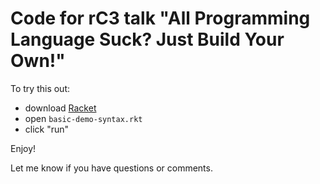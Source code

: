# Code for rC3 talk "All Programming Language Suck?  Just Build Your Own!"

To try this out:

- download [Racket](https://www.racket-lang.org)
- open `basic-demo-syntax.rkt`
- click "run"

Enjoy!

Let me know if you have questions or comments.
